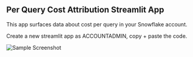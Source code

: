 ## Per Query Cost Attribution Streamlit App

This app surfaces data about cost per query in your Snowflake account.

Create a new streamlit app as ACCOUNTADMIN, copy + paste the code.

![Sample Screenshot](https://github.com/sfc-gh-vshiv/st_per_query_cost_attribution/blob/main/sample_screenshot.png)
